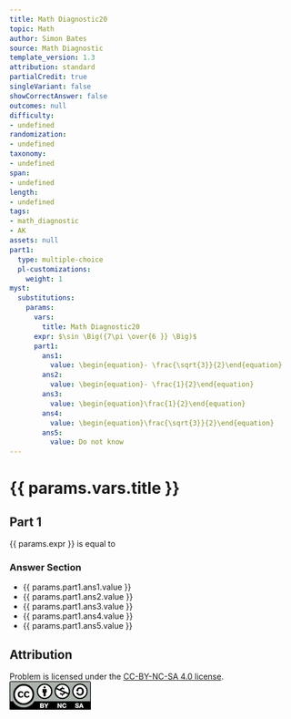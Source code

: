 ```yaml
---
title: Math Diagnostic20
topic: Math
author: Simon Bates
source: Math Diagnostic
template_version: 1.3
attribution: standard
partialCredit: true
singleVariant: false
showCorrectAnswer: false
outcomes: null
difficulty:
- undefined
randomization:
- undefined
taxonomy:
- undefined
span:
- undefined
length:
- undefined
tags:
- math_diagnostic
- AK
assets: null
part1:
  type: multiple-choice
  pl-customizations:
    weight: 1
myst:
  substitutions:
    params:
      vars:
        title: Math Diagnostic20
      expr: $\sin \Big({7\pi \over{6 }} \Big)$
      part1:
        ans1:
          value: \begin{equation}- \frac{\sqrt{3}}{2}\end{equation}
        ans2:
          value: \begin{equation}- \frac{1}{2}\end{equation}
        ans3:
          value: \begin{equation}\frac{1}{2}\end{equation}
        ans4:
          value: \begin{equation}\frac{\sqrt{3}}{2}\end{equation}
        ans5:
          value: Do not know
---
```

# {{ params.vars.title }}

## Part 1

{{ params.expr }} is equal to

### Answer Section

- {{ params.part1.ans1.value }}
- {{ params.part1.ans2.value }}
- {{ params.part1.ans3.value }}
- {{ params.part1.ans4.value }}
- {{ params.part1.ans5.value }}

## Attribution

Problem is licensed under the [CC-BY-NC-SA 4.0 license](https://creativecommons.org/licenses/by-nc-sa/4.0/).<br> ![The Creative Commons 4.0 license requiring attribution-BY, non-commercial-NC, and share-alike-SA license.](https://raw.githubusercontent.com/firasm/bits/master/by-nc-sa.png)